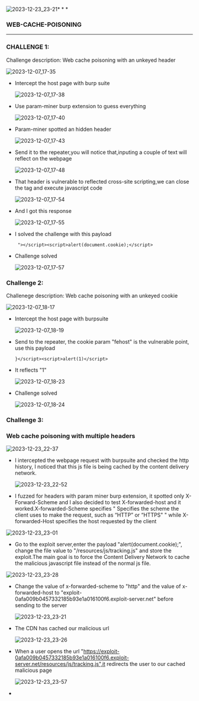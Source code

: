 ![2023-12-23_23-21](https://github.com/SENSEIXENUS2/SENSEIXENUS2.github.io/assets/98669513/31438e22-6795-4220-8a37-9a52d44693f3)* * *
### WEB-CACHE-POISONING
* * *

### CHALLENGE 1:
  Challenge description: Web cache poisoning with an unkeyed header
  
  ![2023-12-07_17-35](https://github.com/SENSEIXENUS2/SENSEIXENUS2.github.io/assets/98669513/758db05a-0fc2-4c58-b6f1-e06aedaa85f9)

- Intercept the host page with burp suite

  ![2023-12-07_17-38](https://github.com/SENSEIXENUS2/SENSEIXENUS2.github.io/assets/98669513/6bffef9d-06cb-445f-821a-dbc91353ad96)

- Use param-miner burp extension to guess everything

  ![2023-12-07_17-40](https://github.com/SENSEIXENUS2/SENSEIXENUS2.github.io/assets/98669513/4621f7f7-4b22-4faf-94ad-8a71f5b2fc93)

- Param-miner spotted an hidden header
  
  ![2023-12-07_17-43](https://github.com/SENSEIXENUS2/SENSEIXENUS2.github.io/assets/98669513/baead52a-0247-420d-92bc-f9fa7e8fde85)

- Send it to the repeater,you will notice that,inputing a couple of text will reflect on the webpage

  ![2023-12-07_17-48](https://github.com/SENSEIXENUS2/SENSEIXENUS2.github.io/assets/98669513/0aad8114-0dc3-4452-831c-9569048e015f)

- That header is vulnerable to reflected cross-site scripting,we can close the tag and execute javascript code

   ![2023-12-07_17-54](https://github.com/SENSEIXENUS2/SENSEIXENUS2.github.io/assets/98669513/0a10e38c-310c-4106-a6cd-0aec362cfd5e)

- And I got this response

   ![2023-12-07_17-55](https://github.com/SENSEIXENUS2/SENSEIXENUS2.github.io/assets/98669513/11840455-f124-4f52-aadb-a4301272e32a)

- I solved the challenge with this payload

       "></script><script>alert(document.cookie);</script>
- Challenge solved

  ![2023-12-07_17-57](https://github.com/SENSEIXENUS2/SENSEIXENUS2.github.io/assets/98669513/6667bcbc-9fc1-498c-9d85-217c8622e4a9)

### Challenge 2:
   Challenege description:  Web cache poisoning with an unkeyed cookie

   ![2023-12-07_18-17](https://github.com/SENSEIXENUS2/SENSEIXENUS2.github.io/assets/98669513/b17d8d9b-245a-4d20-b824-8483035c4909)

- Intercept the host page with burpsuite
  
    ![2023-12-07_18-19](https://github.com/SENSEIXENUS2/SENSEIXENUS2.github.io/assets/98669513/bd983372-f47c-4ff6-a62c-31d76a64d2b9)

- Send to the repeater, the cookie param "fehost" is the vulnerable point, use this payload

      }</script><script>alert(1)</script>
- It reflects "1"

  ![2023-12-07_18-23](https://github.com/SENSEIXENUS2/SENSEIXENUS2.github.io/assets/98669513/473745a8-f646-4cb6-87f0-c237ab335a19)

- Challenge solved

  ![2023-12-07_18-24](https://github.com/SENSEIXENUS2/SENSEIXENUS2.github.io/assets/98669513/0dbbea9c-470e-4a73-9640-127ebb778e58)

  
### Challenge 3: 

  ### Web cache poisoning with multiple headers

  ![2023-12-23_22-37](https://github.com/SENSEIXENUS2/SENSEIXENUS2.github.io/assets/98669513/592d26b1-9c35-46d0-8494-2d382116b8df)

- I intercepted the webpage request with burpsuite and checked the http history, I noticed that  this js file is being cached by the content delivery network.

  ![2023-12-23_22-52](https://github.com/SENSEIXENUS2/SENSEIXENUS2.github.io/assets/98669513/29983f5f-7ed9-4dc2-ba56-230444dbbb1f)

- I fuzzed for headers with param miner burp extension, it spotted only X-Forward-Scheme and I also decided to test X-forwarded-host and it worked.X-forwarded-Scheme specifies " Specifies the scheme the client uses to make the request, such as “HTTP” or “HTTPS" " while X-forwarded-Host specifies the host requested by the client

 ![2023-12-23_23-01](https://github.com/SENSEIXENUS2/SENSEIXENUS2.github.io/assets/98669513/6a452118-b253-4a3d-af79-498c962a1540)

- Go to the exploit server,enter the payload "alert(document.cookie);", change the file value to "/resources/js/tracking.js" and store the exploit.The main goal is to force the Content Delivery Network to cache the malicious javascript file instead of the normal js file.

 ![2023-12-23_23-28](https://github.com/SENSEIXENUS2/SENSEIXENUS2.github.io/assets/98669513/e464bfda-6944-41fc-ac6a-af1e2d3ffdae)


- Change the value of x-forwarded-scheme to "http" and the value of x-forwarded-host to "exploit-0afa009b0457332185b93e1a016100f6.exploit-server.net" before sending to the server

   ![2023-12-23_23-21](https://github.com/SENSEIXENUS2/SENSEIXENUS2.github.io/assets/98669513/14bf8564-54b9-4652-969f-277e1a72f173)

- The CDN has cached our malicious url

  ![2023-12-23_23-26](https://github.com/SENSEIXENUS2/SENSEIXENUS2.github.io/assets/98669513/fc085553-2346-4fd7-8eed-6c39113b3bee)

- When a user opens the url "https://exploit-0afa009b0457332185b93e1a016100f6.exploit-server.net/resources/js/tracking.js",it redirects the user to our cached malicious page

    ![2023-12-23_23-57](https://github.com/SENSEIXENUS2/SENSEIXENUS2.github.io/assets/98669513/2f4239c1-9f1e-406f-bf9c-f8134c09414d)

-   
    


